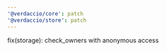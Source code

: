 ```yaml
---
'@verdaccio/core': patch
'@verdaccio/store': patch
---
```


fix(storage): check_owners with anonymous access
